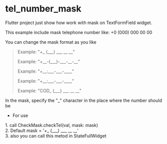 # tel_number_mask

Flutter project just show how work with mask on TextFormField widget.

This example include mask telephone number like: +0 (000) 000 00 00

You can change the mask format as you like

>  <p>Example: "+_ (___) ___ __ __"</p>
>  <p>Example: "+__-(___)-___-__-__"</p>
>  <p>Example: "+__:___-___-____"</p>
>  <p>Example: "+__:___-___-____"</p>
>  <p>Example: "COD_ (___) ___ __ __"</p>

In the mask, specify the "_" character in the place where the number should be

- For use
<p>
1. call CheckMask.checkTel(val, mask: mask)</br>
2. Default mask = '+_ (___) ___ __ __'</br>
3. also you can call this metod in StateFullWidget</br>
</p>